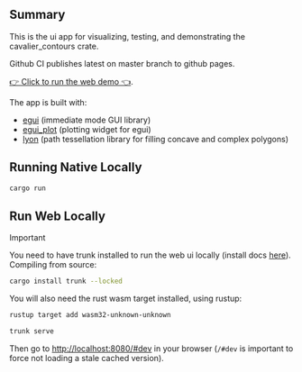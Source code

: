 ## Summary

This is the ui app for visualizing, testing, and demonstrating the cavalier_contours crate.

Github CI publishes latest on master branch to github pages.

[👉 Click to run the web demo 👈](https://www.cavaliercontours.dev/).

The app is built with:
- [egui](https://github.com/emilk/egui) (immediate mode GUI library)
- [egui_plot](https://github.com/emilk/egui_plot) (plotting widget for egui)
- [lyon](https://github.com/nical/lyon) (path tessellation library for filling concave and complex polygons)


## Running Native Locally

```sh
cargo run
```

## Run Web Locally

> [!IMPORTANT]
> You need to have trunk installed to run the web ui locally (install docs [here](https://trunkrs.dev/guide/getting-started/installation.html)).
> Compiling from source:
> ```sh
> cargo install trunk --locked
> ```
> You will also need the rust wasm target installed, using rustup:
> ```sh
> rustup target add wasm32-unknown-unknown
> ```

```sh
trunk serve
```

Then go to [http://localhost:8080/#dev](http://localhost:8080/#dev) in your browser (`/#dev` is important to force not loading a stale cached version).

